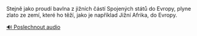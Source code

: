 
Stejně jako proudí bavlna z jižních částí Spojených států do Evropy, plyne zlato ze zemí, které ho těží, jako je například Jižní Afrika, do Evropy.

[🔊 Poslechnout audio](/data/7-paragraphs/audio/chapter_83/para_009-Stejn-jako-proud-bavlna-z-jinch-st-Spojenc.mp3)
